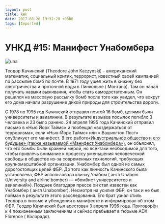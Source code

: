 ```yaml
---
layout: post
title: kek
date: 2017-08-20 13:32:20 +0300
tags: [Imported]
---
```

# УНКД #15: Манифест Унабомбера

![una](https://vlaim.s3.amazonaws.com/uploads/2016/01/una.jpg)

Теодор Качинский (Theodore John Kaczynski) - американский математик, социальный критик, террорист, известный своей кампанией по рассылке бомб по почте.
В 1971 году ушёл жить в хижину без электричества и проточной воды в Линкольне ( Монтана). Там он начал получать навыки выживания, чтобы стать самодостаточным. Он решился на массовую рассылку бомб после того как увидел, что вокруг его дома начали разрушение дикой природы для строительства дороги.

С 1978 по 1995 год Качинский отправил почтой 16 бомб, целями были университеты и авиалинии. В результате взрывов посылок погибло 3 человека и 23 было ранено. 24 апреля 1995 года Качинский отправил письмо в «Нью Йорк Таймс» и пообещал «воздержаться от терроризма», если «Нью-Йорк Таймс» или « Вашингтон Пост» опубликует его манифест. В его работе[«Индустриальное общество и его будущее» (также называемой «Манифест Унабомбера»)](http://www.e-reading.club/book.php?book=102360), он объяснял, что его бомбы были крайней мерой, но всё-таки необходимой для того, чтобы привлечь внимание к процессу уменьшения человеческой свободы в обществе из-за современных технологий, требующих крупномасштабной организации.
Унабомбер был одной из самых дорогостоящих целей ФБР. До того как личность Качинского была установлена, ФБР использовала кличку Унабом ( англ Unabom (University and airline bomber) — «бомбист университетов и авиалиний»). Позднее благодаря прессе он стал известен как Унабомбер ( англ Unabomber). Несмотря на усилия ФБР, он так и не был пойман в результате этого расследования.
Его брат узнал стиль Теодора в письме и убеждения в манифесте и информировал об этом ФБР.
Теодор Качинский был арестован 3 апреля 1996 года. Приговорён к 4 пожизненным заключениям и сейчас пребывает в тюрьме ADX Florence ( Колорадо).